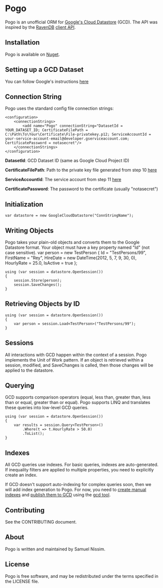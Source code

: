Pogo
====
Pogo is an unofficial ORM for [Google's Cloud Datastore](https://developers.google.com/datastore/) (GCD).  The API was inspired by the [RavenDB](http://www.ravendb.net) [client API](http://ravendb.net/docs/2.0/client-api).

Installation
------------
Pogo is available on [Nuget](https://nuget.org/packages/pogo/).

Setting up a GCD Dataset
------------------------
You can follow Google's instructions [here](https://developers.google.com/datastore/docs/activate#google_cloud_datastore_from_other_platforms)

Connection String
-----------------
Pogo uses the standard config file connection strings:

    <configuration>
        <connectionStrings>
            <add name="Pogo" connectionString="DatasetId = YOUR_DATASET_ID; CertificateFilePath = C:\Path\To\Your\Certificate\File-privatekey.p12; ServiceAccountId = your-service-account-email@developer.gserviceaccount.com; CertificatePassword = notasecret"/>
        </connectionStrings>
    </configuration>

__DatasetId__: GCD Dataset ID (same as Google Cloud Project ID)

__CertificateFilePath__: Path to the private key file generated from step 10 [here](https://developers.google.com/datastore/docs/activate#google_cloud_datastore_from_other_platforms)

__ServiceAccountId__: The service account from step 11 [here](https://developers.google.com/datastore/docs/activate#google_cloud_datastore_from_other_platforms)

__CertificatePassword__: The password to the certificate (usually "notasecret")
    

Initialization
--------------
    var datastore = new GoogleCloudDatastore("ConnStringName");

Writing Objects
---------------
Pogo takes your plain-old objects and converts them to the Google Datastore format.  Your object must have a key property named "Id" (not case sensitive).
    var person = new TestPerson
    {
        Id = "TestPersons/99",
        FirstName = "Rey",
        HireDate = new DateTime(2012, 5, 7, 9, 30, 0),
        HourlyRate = 25.0,
        IsActive = true
    };

    using (var session = datastore.OpenSession())
    {
        session.Store(person);
        session.SaveChanges();
    }

Retrieving Objects by ID
------------------------
    using (var session = datastore.OpenSession())
    {
        var person = session.Load<TestPerson>("TestPersons/99");
    }

Sessions
--------
All interactions with GCD happen within the context of a session.  Pogo implements the Unit of Work pattern.  If an object is retrieved within a session, modified, and SaveChanges is called, then those changes will be applied to the datastore.

Querying
--------
GCD supports comparison operators (equal, less than, greater than, less than or equal, greater than or equal).  Pogo supports LINQ and translates these queries into low-level GCD queries.

    using (var session = datastore.OpenSession())
    {
        var results = session.Query<TestPerson>()
            .Where(t => t.HourlyRate > 50.0)
            .ToList();
    }

Indexes
-------
All GCD queries use indexes.  For basic queries, indexes are auto-generated.  If inequality filters are applied to multiple properties, you need to explicitly create an index.

If GCD doesn't support auto-indexing for complex queries soon, then we will add index generation to Pogo.  For now, you need to [create manual indexes](https://developers.google.com/datastore/docs/tools/indexconfig#Manual_Index_Configuration) and [publish them to GCD](https://developers.google.com/datastore/docs/tools/indexconfig#Updating_Indexes) using the [gcd tool](https://developers.google.com/datastore/docs/downloads#tools).

Contributing
------------
See the CONTRIBUTING document.

About
-----
Pogo is written and maintained by Samuel Nissim.

License
-------
Pogo is free software, and may be redistributed under the terms specified in the LICENSE file.
